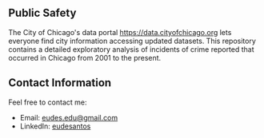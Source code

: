 ## Public Safety

The City of Chicago's data portal https://data.cityofchicago.org lets everyone find city information accessing updated datasets. This repository contains a detailed exploratory analysis of incidents of crime reported that occurred in Chicago from 2001 to the present.

## Contact Information

Feel free to contact me:

* Email: [eudes.edu@gmail.com](mailto:eudes.edu@gmail.com)
* LinkedIn: [eudesantos](https://br.linkedin.com/in/eudesantos)
